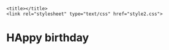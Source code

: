 
<!DOCTYPE html>
<html>
<head>
	<meta charset="UTF-8">

	<title></title>
	<link rel="stylesheet" type="text/css" href="style2.css">
</head>
<body>
<h1> HAppy birthday </h1>
</body>

<script>

	//createElement

	/*var btn = document.createElement("BUTTON");
	btn.innerHTMLL="Click";
	document.body.appendChild(btn);*/



function createHeart(){
	const h =  document.createElement("div");
	h.classList.add("sai");
	h.style.left=Math.random()*100+"vw";
	h.style.animationDuration=Math.random()*2+6+"s";

	h.innerText="🎈🎈🎈 🎈🎈 🎈🎈🎈"; 

	document.body.appendChild(h);



}
	setInterval(createHeart , 200);

</script>
</html>
